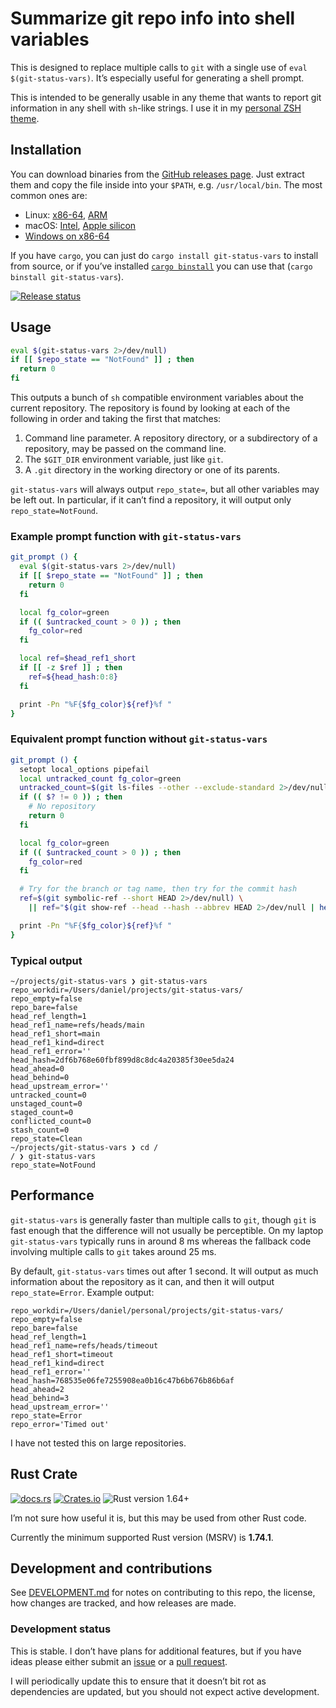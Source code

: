 # Summarize git repo info into shell variables

This is designed to replace multiple calls to `git` with a single use of
`eval $(git-status-vars)`. It’s especially useful for generating a shell prompt.

This is intended to be generally usable in any theme that wants to report git
information in any shell with `sh`-like strings. I use it in my [personal ZSH
theme](https://github.com/danielparks/danielparks-zsh-theme).

## Installation

You can download binaries from the [GitHub releases page][releases]. Just
extract them and copy the file inside into your `$PATH`, e.g. `/usr/local/bin`.
The most common ones are:

  * Linux: [x86-64](https://github.com/danielparks/git-status-vars/releases/latest/download/git-status-vars-x86_64-unknown-linux-gnu.tar.gz),
    [ARM](https://github.com/danielparks/git-status-vars/releases/latest/download/git-status-vars-aarch64-unknown-linux-musl.tar.gz)
  * macOS: [Intel](https://github.com/danielparks/git-status-vars/releases/latest/download/git-status-vars-x86_64-apple-darwin.tar.gz),
    [Apple silicon](https://github.com/danielparks/git-status-vars/releases/latest/download/git-status-vars-aarch64-apple-darwin.tar.gz)
  * [Windows on x86-64](https://github.com/danielparks/git-status-vars/releases/latest/download/git-status-vars-x86_64-pc-windows-msvc.zip)

If you have `cargo`, you can just do `cargo install git-status-vars` to install
from source, or if you’ve installed [`cargo binstall`][binstall] you can use
that (`cargo binstall git-status-vars`).

[![Release status](https://github.com/danielparks/git-status-vars/actions/workflows/release.yaml/badge.svg)](https://github.com/danielparks/git-status-vars/actions/workflows/release.yaml)

## Usage

```sh
eval $(git-status-vars 2>/dev/null)
if [[ $repo_state == "NotFound" ]] ; then
  return 0
fi
```

This outputs a bunch of `sh` compatible environment variables about the current
repository. The repository is found by looking at each of the following in order
and taking the first that matches:

  1. Command line parameter. A repository directory, or a subdirectory of a
     repository, may be passed on the command line.
  2. The `$GIT_DIR` environment variable, just like `git`.
  3. A `.git` directory in the working directory or one of its parents.

`git-status-vars` will always output `repo_state=`, but all other variables may
be left out. In particular, if it can’t find a repository, it will output only
`repo_state=NotFound`.

### Example prompt function with `git-status-vars`

```sh
git_prompt () {
  eval $(git-status-vars 2>/dev/null)
  if [[ $repo_state == "NotFound" ]] ; then
    return 0
  fi

  local fg_color=green
  if (( $untracked_count > 0 )) ; then
    fg_color=red
  fi

  local ref=$head_ref1_short
  if [[ -z $ref ]] ; then
    ref=${head_hash:0:8}
  fi

  print -Pn "%F{$fg_color}${ref}%f "
}
```

### Equivalent prompt function without `git-status-vars`

```sh
git_prompt () {
  setopt local_options pipefail
  local untracked_count fg_color=green
  untracked_count=$(git ls-files --other --exclude-standard 2>/dev/null | wc -l)
  if (( $? != 0 )) ; then
    # No repository
    return 0
  fi

  local fg_color=green
  if (( $untracked_count > 0 )) ; then
    fg_color=red
  fi

  # Try for the branch or tag name, then try for the commit hash
  ref=$(git symbolic-ref --short HEAD 2>/dev/null) \
    || ref="$(git show-ref --head --hash --abbrev HEAD 2>/dev/null | head -n1)"

  print -Pn "%F{$fg_color}${ref}%f "
}
```

### Typical output

```
~/projects/git-status-vars ❯ git-status-vars
repo_workdir=/Users/daniel/projects/git-status-vars/
repo_empty=false
repo_bare=false
head_ref_length=1
head_ref1_name=refs/heads/main
head_ref1_short=main
head_ref1_kind=direct
head_ref1_error=''
head_hash=2df6b768e60fbf899d8c8dc4a20385f30ee5da24
head_ahead=0
head_behind=0
head_upstream_error=''
untracked_count=0
unstaged_count=0
staged_count=0
conflicted_count=0
stash_count=0
repo_state=Clean
~/projects/git-status-vars ❯ cd /
/ ❯ git-status-vars
repo_state=NotFound
```

## Performance

`git-status-vars` is generally faster than multiple calls to `git`, though `git`
is fast enough that the difference will not usually be perceptible. On my laptop
`git-status-vars` typically runs in around 8 ms whereas the fallback code
involving multiple calls to `git` takes around 25 ms.

By default, `git-status-vars` times out after 1 second. It will output as much
information about the repository as it can, and then it will output
`repo_state=Error`. Example output:

```
repo_workdir=/Users/daniel/personal/projects/git-status-vars/
repo_empty=false
repo_bare=false
head_ref_length=1
head_ref1_name=refs/heads/timeout
head_ref1_short=timeout
head_ref1_kind=direct
head_ref1_error=''
head_hash=768535e06fe7255908ea0b16c47b6b676b86b6af
head_ahead=2
head_behind=3
head_upstream_error=''
repo_state=Error
repo_error='Timed out'
```

I have not tested this on large repositories.

## Rust Crate

[![docs.rs](https://img.shields.io/docsrs/git-status-vars)][docs.rs]
[![Crates.io](https://img.shields.io/crates/v/git-status-vars)][crates.io]
![Rust version 1.64+](https://img.shields.io/badge/Rust%20version-1.64%2B-success)

I’m not sure how useful it is, but this may be used from other Rust code.

Currently the minimum supported Rust version (MSRV) is **1.74.1**.

## Development and contributions

See [DEVELOPMENT.md](DEVELOPMENT.md) for notes on contributing to this repo,
the license, how changes are tracked, and how releases are made.

### Development status

This is stable. I don’t have plans for additional features, but if you have
ideas please either submit an [issue][] or a [pull request][].

I will periodically update this to ensure that it doesn’t bit rot as
dependencies are updated, but you should not expect active development.

[binstall]: https://github.com/cargo-bins/cargo-binstall
[crates.io]: https://crates.io/crates/git-status-vars
[docs.rs]: https://docs.rs/git-status-vars/latest/git_status_vars/
[releases]: https://github.com/danielparks/git-status-vars/releases
[issue]: https://github.com/danielparks/git-status-vars/issues
[pull request]: https://github.com/danielparks/git-status-vars/pulls
